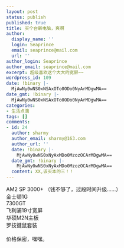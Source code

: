 ```yaml
---
layout: post
status: publish
published: true
title: 买个台新电脑，爽啊
author:
  display_name: ''
  login: Seaprince
  email: seaprince@mail.com
  url: ''
author_login: Seaprince
author_email: seaprince@mail.com
excerpt: 超级喜欢这个大大的宽屏~~
wordpress_id: 109
date: !binary |-
  MjAwNy0wNS0xNSAxOTo0ODo0NyArMDgwMA==
date_gmt: !binary |-
  MjAwNy0wNS0xNSAxOTo0ODo0NyArMDgwMA==
categories:
- 生活点滴
tags: []
comments:
- id: 24
  author: sharmy
  author_email: sharmy@163.com
  author_url: ''
  date: !binary |-
    MjAwNy0wNS0xNyAxMDo0MzozOCArMDgwMA==
  date_gmt: !binary |-
    MjAwNy0wNS0xNyAxMDo0MzozOCArMDgwMA==
  content: XX,该买本的三！！
---
```

<p>AM2 SP 3000+ （钱不够了，过段时间升级&hellip;&hellip;）<br &#47;>金士顿1G<br &#47;>7300GT<br &#47;>飞利浦19寸宽屏<br &#47;>华硕M2N主板<br &#47;>罗技键鼠套装<br &#47;><br &#47;>价格保密，嘿嘿。</p>
